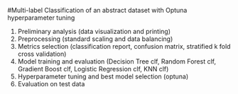 #Multi-label Classification
of an abstract dataset with Optuna hyperparameter tuning 

1) Preliminary analysis (data visualization and printing)
2) Preprocessing (standard scaling and data balancing)
3) Metrics selection (classification report, confusion matrix, stratified k fold cross validation)
4) Model training and evaluation (Decision Tree clf, Random Forest clf, Gradient Boost clf, Logistic Regression clf, KNN clf)
5) Hyperparameter tuning and best model selection (optuna)
6) Evaluation on test data
